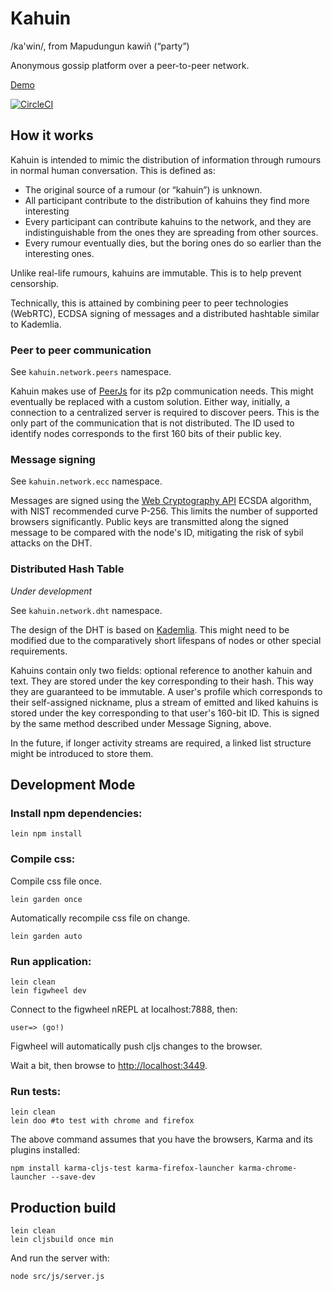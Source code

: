 # Kahuin

/ka'win/, from Mapudungun kawiñ ‎(“party”)

Anonymous gossip platform over a peer-to-peer network.

[Demo](https://kahuin.herokuapp.com/)

[![CircleCI](https://circleci.com/gh/polymeris/kahuin.svg?style=svg)](https://circleci.com/gh/polymeris/kahuin)

## How it works

Kahuin is intended to mimic the distribution of information through rumours in normal human
conversation. This is defined as:

 * The original source of a rumour (or “kahuin”) is unknown.
 * All participant contribute to the distribution of kahuins they find more interesting
 * Every participant can contribute kahuins to the network, and they are indistinguishable from
   the ones they are spreading from other sources.
 * Every rumour eventually dies, but the boring ones do so earlier than the interesting ones.

Unlike real-life rumours, kahuins are immutable. This is to help prevent censorship.

Technically, this is attained by combining peer to peer technologies (WebRTC), ECDSA signing of
messages and a distributed hashtable similar to Kademlia.

### Peer to peer communication

See `kahuin.network.peers` namespace.

Kahuin makes use of [PeerJs](http://peerjs.com/) for its p2p communication needs. This might
eventually be replaced with a custom solution. Either way, initially, a connection to a centralized
server is required to discover peers. This is the only part of the communication that is not
distributed. The ID used to identify nodes corresponds to the first 160 bits of their public key.

### Message signing

See `kahuin.network.ecc` namespace.

Messages are signed using the [Web Cryptography API](https://www.w3.org/TR/WebCryptoAPI/)
ECSDA algorithm, with NIST recommended curve P-256. This limits the number of supported browsers
significantly. Public keys are transmitted along the signed message to be compared with the node's
ID, mitigating the risk of sybil attacks on the DHT.

### Distributed Hash Table

*Under development*

See `kahuin.network.dht` namespace.

The design of the DHT is based on [Kademlia](http://www.scs.stanford.edu/~dm/home/papers/kpos.pdf).
This might need to be modified due to the comparatively short lifespans of nodes or other special
requirements.

Kahuins contain only two fields: optional reference to another kahuin and text. They are stored
under the key corresponding to their hash. This way they are guaranteed to be immutable. A user's
profile which corresponds to their self-assigned nickname, plus a stream of emitted and liked
kahuins is stored under the key corresponding to that user's 160-bit ID. This is signed by the same
method described under Message Signing, above.

In the future, if longer activity streams are required, a linked list structure might be introduced
to store them.

## Development Mode

### Install npm dependencies:

    lein npm install

### Compile css:

Compile css file once.

    lein garden once

Automatically recompile css file on change.

    lein garden auto

### Run application:

    lein clean
    lein figwheel dev

Connect to the figwheel nREPL at localhost:7888, then:

    user=> (go!)

Figwheel will automatically push cljs changes to the browser.

Wait a bit, then browse to [http://localhost:3449](http://localhost:3449).

### Run tests:

    lein clean
    lein doo #to test with chrome and firefox

The above command assumes that you have the browsers, Karma and its plugins installed:

    npm install karma-cljs-test karma-firefox-launcher karma-chrome-launcher --save-dev

## Production build

    lein clean
    lein cljsbuild once min
    
And run the server with:

    node src/js/server.js 